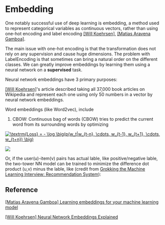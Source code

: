 
# Embedding 

One notably successful use of deep learning is embedding, a method used to represent categorical variables as continuous vectors, rather than using one-hot encoding and label encoding [[Will Koehrsen]][Neural Network Embeddings Explained], [[Matias Aravena Gamboa]][Learning embeddings for your machine learning model]. 

The main issue with one-hot encoding is that the transformation does not rely on any supervision and cause huge dimensions. The problem with LabelEncoding is that sometimes can bring a natural order on the different classes. We can greatly improve embeddings by learning them using a neural network on a **supervised** task. 


Neural network embeddings have 3 primary purposes:


[[Will Koehrsen]][Neural Network Embeddings Explained]'s article described taking all 37,000 book articles on Wikipedia and represent each one using only 50 numbers in a vector by neural network embeddings. 





Word embeddings (like Word2vec), include 

1. CBOW: Continuous bag of words (CBOW) tries to predict the current word from its surrounding words by optimizing 

<a href="https://www.codecogs.com/eqnedit.php?latex=\textrm{Loss}&space;=&space;-&space;\log&space;\big(p(w_t|w_{t-n},&space;\cdots,&space;w_{t-1},&space;w_{t&plus;1},&space;\cdots,&space;w_{t&plus;n})&space;\big)" target="_blank"><img src="https://latex.codecogs.com/gif.latex?\textrm{Loss}&space;=&space;-&space;\log&space;\big(p(w_t|w_{t-n},&space;\cdots,&space;w_{t-1},&space;w_{t&plus;1},&space;\cdots,&space;w_{t&plus;n})&space;\big)" title="\textrm{Loss} = - \log \big(p(w_t|w_{t-n}, \cdots, w_{t-1}, w_{t+1}, \cdots, w_{t+n}) \big)" /></a>



![](images/two_tower_NN.png)

Or, if the user(u)-item(v) pairs has actual lable, like positive/negative lable, the two-tower NN model can be trained to minimize the difference dot product (u,v) minus the lable, like (credit from [Grokking the Machine Learning Interview: Recommendation System](https://www.educative.io/courses/grokking-the-machine-learning-interview/YQZR9pOMXJ9)):





## Reference


[Learning embeddings for your machine learning model]: https://medium.com/spikelab/learning-embeddings-for-your-machine-learning-model-a6cb4bc6542e
[[Matias Aravena Gamboa] Learning embeddings for your machine learning model](https://medium.com/spikelab/learning-embeddings-for-your-machine-learning-model-a6cb4bc6542e)



[Neural Network Embeddings Explained]: https://towardsdatascience.com/neural-network-embeddings-explained-4d028e6f0526
[[Will Koehrsen] Neural Network Embeddings Explained](https://towardsdatascience.com/neural-network-embeddings-explained-4d028e6f0526)

